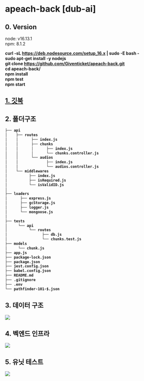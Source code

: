 # apeach-back [dub-ai]
## 0. Version
node: v16.13.1
<br/>
npm: 8.1.2

<b>curl -sL https://deb.nodesource.com/setup_16.x | sudo -E bash -<b/>
<br/>
<b>sudo apt-get install -y nodejs<b/>
<br/>
<b>git clone https://github.com/Giventicket/apeach-back.git<b/>
<br/>
<b>cd apeach-back/<b/>
<br/>
<b>npm install<b/>
<br/>
<b>npm test<b/>
<br/>
<b>npm start<b/>
  
## <a href="https://seo-jun-pyo.gitbook.io/apeach-back/"> 1. 깃북 <a/>

## 2. 폴더구조
```bash
├── api
│    ├── routes
│    │      ├── index.js
│    │      ├── chunks
│    │      │      ├── index.js
│    │      │      └── chunks.controller.js
│    │      └── audios
│    │             ├── index.js
│    │             └── audios.controller.js
│    └── middlewares  
│          ├── index.js
│          ├── isRequired.js
│          └── isValidID.js
│
├── loaders
│      ├── express.js
│      ├── gcStorage.js
│      ├── logger.js
│      └── mongoose.js
│  
├── tests
│     └── api
│          └── routes
│                ├── db.js
│                └── chunks.test.js
├── models
│     └── chunk.js
├── app.js
├── package-lock.json
├── package.json
├── jest.config.json
├── babel.config.json
├── README.md
├── .gitignore
├── .env
└── pathfinder-101-$.json
``` 

## 3. 데이터 구조
<image src="https://user-images.githubusercontent.com/39179946/148674584-9dd9e605-959f-43d6-bbfc-4a687919e812.png"/>

## 4. 벡엔드 인프라
<image src="https://user-images.githubusercontent.com/39179946/148675677-4bdef770-1338-48d3-80b7-17856e123680.png"/>

## 5. 유닛 테스트
<image src="https://user-images.githubusercontent.com/39179946/148551241-49fdd83b-7bc7-4538-a061-6d4a2d9eb23d.png"/>
